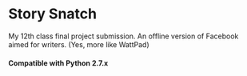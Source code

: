 # Story Snatch
My 12th class final project submission. An offline version of Facebook aimed for writers. (Yes, more like WattPad)

#### Compatible with Python 2.7.x 

